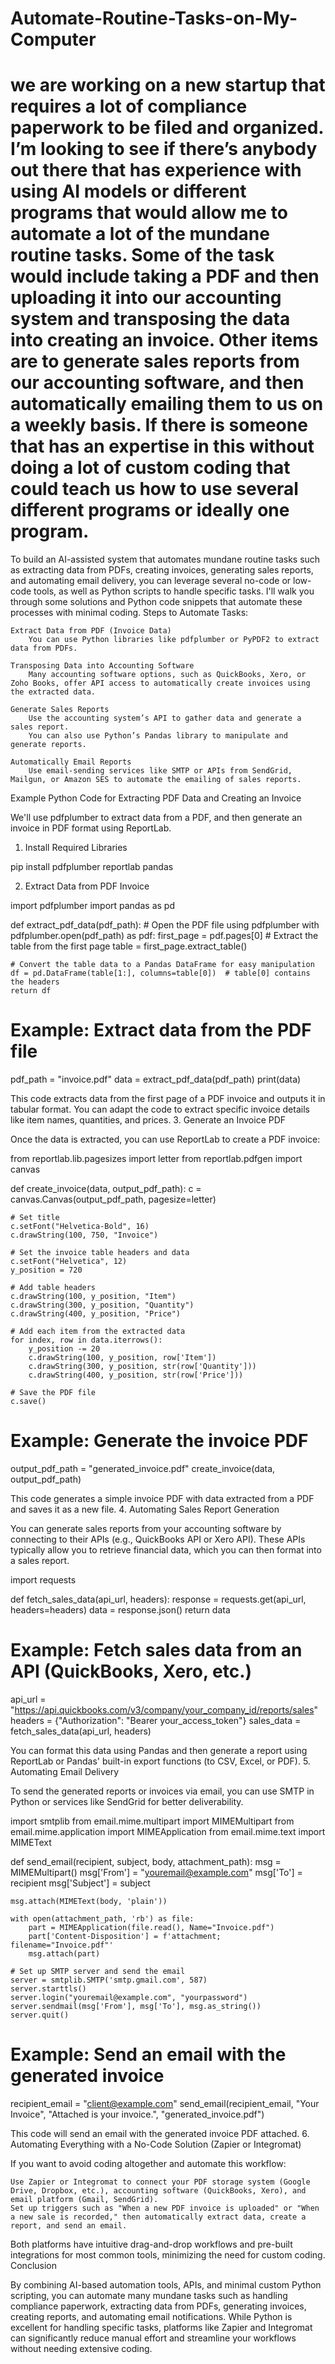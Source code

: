 # Automate-Routine-Tasks-on-My-Computer
we are working on a new startup that requires a lot of compliance paperwork to be filed and organized. I’m looking to see if there’s anybody out there that has experience with using AI models or different programs that would allow me to automate a lot of the mundane routine tasks. Some of the task would include taking a PDF and then uploading it into our accounting system and transposing the data into creating an invoice. Other items are to generate sales reports from our accounting software, and then automatically emailing them to us on a weekly basis. If there is someone that has an expertise in this without doing a lot of custom coding that could teach us how to use several different programs or ideally one program. 
====================
To build an AI-assisted system that automates mundane routine tasks such as extracting data from PDFs, creating invoices, generating sales reports, and automating email delivery, you can leverage several no-code or low-code tools, as well as Python scripts to handle specific tasks. I'll walk you through some solutions and Python code snippets that automate these processes with minimal coding.
Steps to Automate Tasks:

    Extract Data from PDF (Invoice Data)
        You can use Python libraries like pdfplumber or PyPDF2 to extract data from PDFs.

    Transposing Data into Accounting Software
        Many accounting software options, such as QuickBooks, Xero, or Zoho Books, offer API access to automatically create invoices using the extracted data.

    Generate Sales Reports
        Use the accounting system’s API to gather data and generate a sales report.
        You can also use Python’s Pandas library to manipulate and generate reports.

    Automatically Email Reports
        Use email-sending services like SMTP or APIs from SendGrid, Mailgun, or Amazon SES to automate the emailing of sales reports.

Example Python Code for Extracting PDF Data and Creating an Invoice

We'll use pdfplumber to extract data from a PDF, and then generate an invoice in PDF format using ReportLab.
1. Install Required Libraries

pip install pdfplumber reportlab pandas

2. Extract Data from PDF Invoice

import pdfplumber
import pandas as pd

def extract_pdf_data(pdf_path):
    # Open the PDF file using pdfplumber
    with pdfplumber.open(pdf_path) as pdf:
        first_page = pdf.pages[0]
        # Extract the table from the first page
        table = first_page.extract_table()
    
    # Convert the table data to a Pandas DataFrame for easy manipulation
    df = pd.DataFrame(table[1:], columns=table[0])  # table[0] contains the headers
    return df

# Example: Extract data from the PDF file
pdf_path = "invoice.pdf"
data = extract_pdf_data(pdf_path)
print(data)

This code extracts data from the first page of a PDF invoice and outputs it in tabular format. You can adapt the code to extract specific invoice details like item names, quantities, and prices.
3. Generate an Invoice PDF

Once the data is extracted, you can use ReportLab to create a PDF invoice:

from reportlab.lib.pagesizes import letter
from reportlab.pdfgen import canvas

def create_invoice(data, output_pdf_path):
    c = canvas.Canvas(output_pdf_path, pagesize=letter)
    
    # Set title
    c.setFont("Helvetica-Bold", 16)
    c.drawString(100, 750, "Invoice")

    # Set the invoice table headers and data
    c.setFont("Helvetica", 12)
    y_position = 720
    
    # Add table headers
    c.drawString(100, y_position, "Item")
    c.drawString(300, y_position, "Quantity")
    c.drawString(400, y_position, "Price")
    
    # Add each item from the extracted data
    for index, row in data.iterrows():
        y_position -= 20
        c.drawString(100, y_position, row['Item'])
        c.drawString(300, y_position, str(row['Quantity']))
        c.drawString(400, y_position, str(row['Price']))

    # Save the PDF file
    c.save()

# Example: Generate the invoice PDF
output_pdf_path = "generated_invoice.pdf"
create_invoice(data, output_pdf_path)

This code generates a simple invoice PDF with data extracted from a PDF and saves it as a new file.
4. Automating Sales Report Generation

You can generate sales reports from your accounting software by connecting to their APIs (e.g., QuickBooks API or Xero API). These APIs typically allow you to retrieve financial data, which you can then format into a sales report.

import requests

def fetch_sales_data(api_url, headers):
    response = requests.get(api_url, headers=headers)
    data = response.json()
    return data

# Example: Fetch sales data from an API (QuickBooks, Xero, etc.)
api_url = "https://api.quickbooks.com/v3/company/your_company_id/reports/sales"
headers = {"Authorization": "Bearer your_access_token"}
sales_data = fetch_sales_data(api_url, headers)

You can format this data using Pandas and then generate a report using ReportLab or Pandas' built-in export functions (to CSV, Excel, or PDF).
5. Automating Email Delivery

To send the generated reports or invoices via email, you can use SMTP in Python or services like SendGrid for better deliverability.

import smtplib
from email.mime.multipart import MIMEMultipart
from email.mime.application import MIMEApplication
from email.mime.text import MIMEText

def send_email(recipient, subject, body, attachment_path):
    msg = MIMEMultipart()
    msg['From'] = "youremail@example.com"
    msg['To'] = recipient
    msg['Subject'] = subject
    
    msg.attach(MIMEText(body, 'plain'))
    
    with open(attachment_path, 'rb') as file:
        part = MIMEApplication(file.read(), Name="Invoice.pdf")
        part['Content-Disposition'] = f'attachment; filename="Invoice.pdf"'
        msg.attach(part)

    # Set up SMTP server and send the email
    server = smtplib.SMTP('smtp.gmail.com', 587)
    server.starttls()
    server.login("youremail@example.com", "yourpassword")
    server.sendmail(msg['From'], msg['To'], msg.as_string())
    server.quit()

# Example: Send an email with the generated invoice
recipient_email = "client@example.com"
send_email(recipient_email, "Your Invoice", "Attached is your invoice.", "generated_invoice.pdf")

This code will send an email with the generated invoice PDF attached.
6. Automating Everything with a No-Code Solution (Zapier or Integromat)

If you want to avoid coding altogether and automate this workflow:

    Use Zapier or Integromat to connect your PDF storage system (Google Drive, Dropbox, etc.), accounting software (QuickBooks, Xero), and email platform (Gmail, SendGrid).
    Set up triggers such as "When a new PDF invoice is uploaded" or "When a new sale is recorded," then automatically extract data, create a report, and send an email.

Both platforms have intuitive drag-and-drop workflows and pre-built integrations for most common tools, minimizing the need for custom coding.
Conclusion

By combining AI-based automation tools, APIs, and minimal custom Python scripting, you can automate many mundane tasks such as handling compliance paperwork, extracting data from PDFs, generating invoices, creating reports, and automating email notifications. While Python is excellent for handling specific tasks, platforms like Zapier and Integromat can significantly reduce manual effort and streamline your workflows without needing extensive coding.
